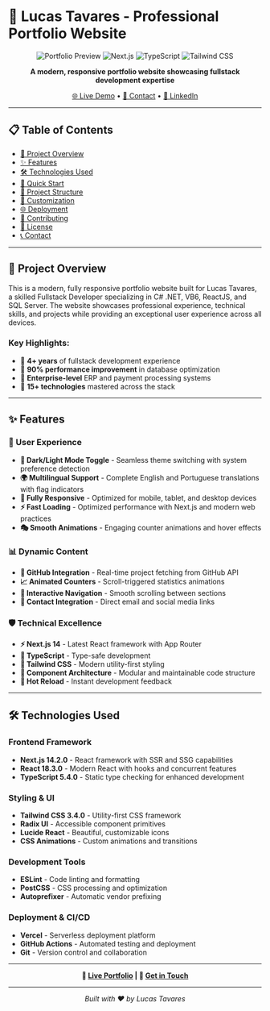 # 🚀 Lucas Tavares - Professional Portfolio Website

<div align="center">

![Portfolio Preview](https://img.shields.io/badge/Portfolio-Live-brightgreen?style=for-the-badge&logo=vercel)
![Next.js](https://img.shields.io/badge/Next.js-14.2.0-black?style=for-the-badge&logo=next.js)
![TypeScript](https://img.shields.io/badge/TypeScript-5.4.0-blue?style=for-the-badge&logo=typescript)
![Tailwind CSS](https://img.shields.io/badge/Tailwind_CSS-3.4.0-38B2AC?style=for-the-badge&logo=tailwind-css)

**A modern, responsive portfolio website showcasing fullstack development expertise**

[🌐 Live Demo](https://lucastavares-portfolio.vercel.app) • [📧 Contact](mailto:tavaresluc@gmail.com) • [💼 LinkedIn](https://www.linkedin.com/in/lucas-o-tavares/)

</div>

---

## 📋 **Table of Contents**

- [🎯 Project Overview](#-project-overview)
- [✨ Features](#-features)
- [🛠️ Technologies Used](#️-technologies-used)
- [🚀 Quick Start](#-quick-start)
- [📁 Project Structure](#-project-structure)
- [🎨 Customization](#-customization)
- [🌐 Deployment](#-deployment)
- [🤝 Contributing](#-contributing)
- [📄 License](#-license)
- [📞 Contact](#-contact)

---

## 🎯 **Project Overview**

This is a modern, fully responsive portfolio website built for Lucas Tavares, a skilled Fullstack Developer specializing in C# .NET, VB6, ReactJS, and SQL Server. The website showcases professional experience, technical skills, and projects while providing an exceptional user experience across all devices.

### **Key Highlights:**
- 🌟 **4+ years** of fullstack development experience
- 🚀 **90% performance improvement** in database optimization
- 💼 **Enterprise-level** ERP and payment processing systems
- 🔧 **15+ technologies** mastered across the stack

---

## ✨ **Features**

### **🎨 User Experience**
- **🌙 Dark/Light Mode Toggle** - Seamless theme switching with system preference detection
- **🌍 Multilingual Support** - Complete English and Portuguese translations with flag indicators
- **📱 Fully Responsive** - Optimized for mobile, tablet, and desktop devices
- **⚡ Fast Loading** - Optimized performance with Next.js and modern web practices
- **🎭 Smooth Animations** - Engaging counter animations and hover effects

### **📊 Dynamic Content**
- **🔗 GitHub Integration** - Real-time project fetching from GitHub API
- **📈 Animated Counters** - Scroll-triggered statistics animations
- **🎯 Interactive Navigation** - Smooth scrolling between sections
- **📧 Contact Integration** - Direct email and social media links

### **🛡️ Technical Excellence**
- **⚡ Next.js 14** - Latest React framework with App Router
- **🔷 TypeScript** - Type-safe development
- **🎨 Tailwind CSS** - Modern utility-first styling
- **🧩 Component Architecture** - Modular and maintainable code structure
- **🔄 Hot Reload** - Instant development feedback

---

## 🛠️ **Technologies Used**

### **Frontend Framework**
- **Next.js 14.2.0** - React framework with SSR and SSG capabilities
- **React 18.3.0** - Modern React with hooks and concurrent features
- **TypeScript 5.4.0** - Static type checking for enhanced development

### **Styling & UI**
- **Tailwind CSS 3.4.0** - Utility-first CSS framework
- **Radix UI** - Accessible component primitives
- **Lucide React** - Beautiful, customizable icons
- **CSS Animations** - Custom animations and transitions

### **Development Tools**
- **ESLint** - Code linting and formatting
- **PostCSS** - CSS processing and optimization
- **Autoprefixer** - Automatic vendor prefixing

### **Deployment & CI/CD**
- **Vercel** - Serverless deployment platform
- **GitHub Actions** - Automated testing and deployment
- **Git** - Version control and collaboration

---

<div align="center">

**🔗 [Live Portfolio](https://your-portfolio-domain.vercel.app) | 📧 [Get in Touch](mailto:tavaresluc@gmail.com)**

---

*Built with ❤️ by Lucas Tavares*

</div>
